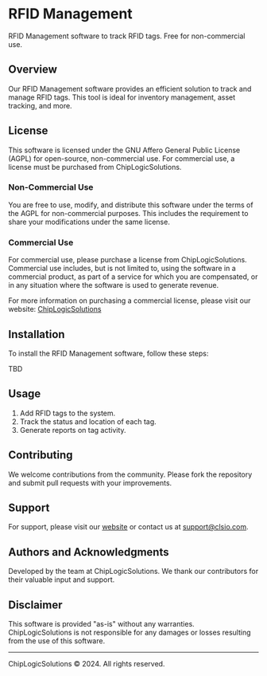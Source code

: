 # RFID Management

RFID Management software to track RFID tags. Free for non-commercial use.

## Overview
Our RFID Management software provides an efficient solution to track and manage RFID tags. This tool is ideal for inventory management, asset tracking, and more.

## License

This software is licensed under the GNU Affero General Public License (AGPL) for open-source, non-commercial use. For commercial use, a license must be purchased from ChipLogicSolutions.

### Non-Commercial Use
You are free to use, modify, and distribute this software under the terms of the AGPL for non-commercial purposes. This includes the requirement to share your modifications under the same license.

### Commercial Use
For commercial use, please purchase a license from ChipLogicSolutions. Commercial use includes, but is not limited to, using the software in a commercial product, as part of a service for which you are compensated, or in any situation where the software is used to generate revenue.

For more information on purchasing a commercial license, please visit our website:
[ChipLogicSolutions](https://www.chiplogicsolutions.com)

## Installation

To install the RFID Management software, follow these steps:

TBD

## Usage

1. Add RFID tags to the system.
2. Track the status and location of each tag.
3. Generate reports on tag activity.

## Contributing

We welcome contributions from the community. Please fork the repository and submit pull requests with your improvements.

## Support

For support, please visit our [website](https://www.chiplogicsolutions.com) or contact us at support@clsio.com.

## Authors and Acknowledgments

Developed by the team at ChipLogicSolutions. We thank our contributors for their valuable input and support.

## Disclaimer

This software is provided "as-is" without any warranties. ChipLogicSolutions is not responsible for any damages or losses resulting from the use of this software.

---

ChipLogicSolutions © 2024. All rights reserved.
